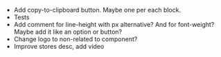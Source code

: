 - Add copy-to-clipboard button. Maybe one per each block.
- Tests
- Add comment for line-height with px alternative? And for font-weight? Maybe add it like an option or button?
- Change logo to non-related to component?
- Improve stores desc, add video
